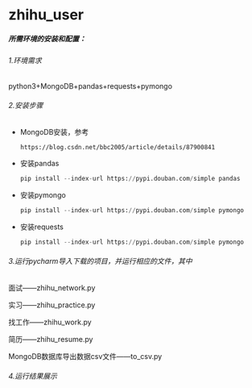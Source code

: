 # zhihu_user
##### 所需环境的安装和配置：

###### 1.环境需求

python3+MongoDB+pandas+requests+pymongo

###### 2.安装步骤

- MongoDB安装，参考

  ```
  https://blog.csdn.net/bbc2005/article/details/87900841
  ```

- 安装pandas

  ```python
  pip install --index-url https://pypi.douban.com/simple pandas
  ```

- 安装pymongo

  ```python
  pip install --index-url https://pypi.douban.com/simple pymongo
  ```

- 安装requests

  ```python
  pip install --index-url https://pypi.douban.com/simple pymongo
  ```

###### 3.运行pycharm导入下载的项目，并运行相应的文件，其中

面试——zhihu_network.py

实习——zhihu_practice.py

找工作——zhihu_work.py

简历——zhihu_resume.py

MongoDB数据库导出数据csv文件——to_csv.py

###### 4.运行结果展示



